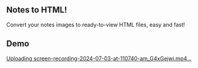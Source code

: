 ## Notes to HTML!

Convert your notes images to ready-to-view HTML files, easy and fast!

## Demo

[Uploading screen-recording-2024-07-03-at-110740-am_G4xGejwi.mp4…](https://github.com/briannval/notes-to-html/assets/140003917/4695ecf1-1eed-4a0b-86f6-4ef6a8cc67c4)
